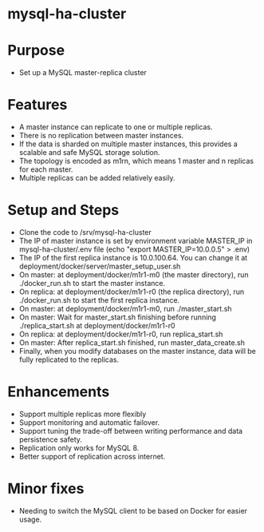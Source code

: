 # mysql-ha-cluster

# Purpose
- Set up a MySQL master-replica cluster

# Features
- A master instance can replicate to one or multiple replicas.
- There is no replication between master instances.
- If the data is sharded on multiple master instances, this provides a scalable and safe MySQL storage solution.
- The topology is encoded as m1rn, which means 1 master and n replicas for each master.
- Multiple replicas can be added relatively easily.

# Setup and Steps
- Clone the code to /srv/mysql-ha-cluster
- The IP of master instance is set by environment variable MASTER_IP in mysql-ha-cluster/.env file (echo "export MASTER_IP=10.0.0.5" > .env)
- The IP of the first replica instance is 10.0.100.64. You can change it at deployment/docker/server/master_setup_user.sh
- On master: at deployment/docker/m1r1-m0 (the master directory), run ./docker_run.sh to start the master instance.
- On replica: at deployment/docker/m1r1-r0 (the replica directory), run ./docker_run.sh to start the first replica instance.
- On master: at deployment/docker/m1r1-m0, run ./master_start.sh
- On master: Wait for master_start.sh finishing before running ./replica_start.sh at deployment/docker/m1r1-r0
- On replica: at deployment/docker/m1r1-r0, run replica_start.sh
- On master: After replica_start.sh finished, run master_data_create.sh
- Finally, when you modify databases on the master instance, data will be fully replicated to the replicas.

# Enhancements
- Support multiple replicas more flexibly
- Support monitoring and automatic failover.
- Support tuning the trade-off between writing performance and data persistence safety.
- Replication only works for MySQL 8.
- Better support of replication across internet.

# Minor fixes
- Needing to switch the MySQL client to be based on Docker for easier usage.